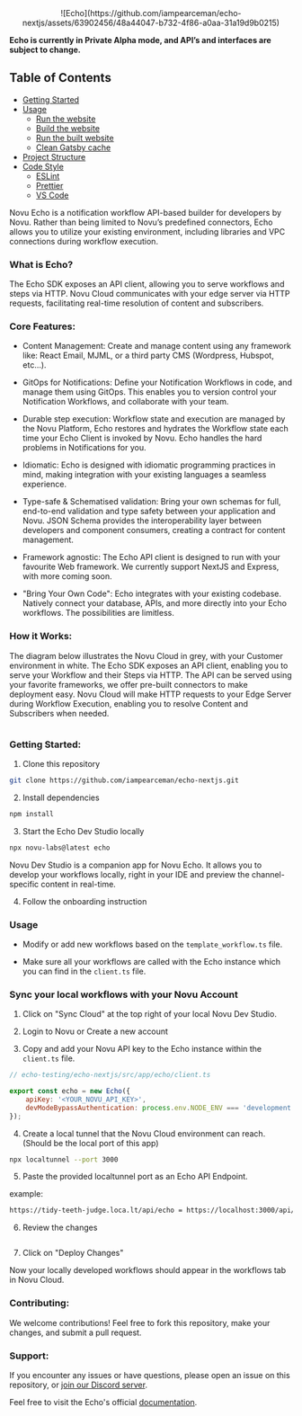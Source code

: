 <div align="center">
![Echo](https://github.com/iampearceman/echo-nextjs/assets/63902456/48a44047-b732-4f86-a0aa-31a19d9b0215)
</div>

**Echo is currently in Private Alpha mode, and API’s and interfaces are subject to change.**

## Table of Contents

- [Getting Started](#getting-started)
- [Usage](#usage)
  - [Run the website](#run-the-website)
  - [Build the website](#build-the-website)
  - [Run the built website](#run-the-built-website)
  - [Clean Gatsby cache](#clean-gatsby-cache)
- [Project Structure](#project-structure)
- [Code Style](#code-style)
  - [ESLint](#eslint)
  - [Prettier](#prettier)
  - [VS Code](#vs-code)

Novu Echo is a notification workflow API-based builder for developers by Novu. 
Rather than being limited to Novu’s predefined connectors, Echo allows you to utilize your existing environment, including libraries and VPC connections during workflow execution.

### What is Echo?

The Echo SDK exposes an API client, allowing you to serve workflows and steps via HTTP. Novu Cloud communicates with your edge server via HTTP requests, facilitating real-time resolution of content and subscribers.

### Core Features:

- Content Management: Create and manage content using any framework like: React Email, MJML, or a third party CMS (Wordpress, Hubspot, etc…).

- GitOps for Notifications: Define your Notification Workflows in code, and manage them using GitOps. This enables you to version control your Notification Workflows, and collaborate with your team.

- Durable step execution: Workflow state and execution are managed by the Novu Platform, Echo restores and hydrates the Workflow state each time your Echo Client is invoked by Novu. Echo handles the hard problems in Notifications for you.

- Idiomatic: Echo is designed with idiomatic programming practices in mind, making integration with your existing languages a seamless experience.

- Type-safe & Schematised validation: Bring your own schemas for full, end-to-end validation and type safety between your application and Novu. JSON Schema provides the interoperability layer between developers and component consumers, creating a contract for content management.

- Framework agnostic: The Echo API client is designed to run with your favourite Web framework. We currently support NextJS and Express, with more coming soon.

- "Bring Your Own Code": Echo integrates with your existing codebase. Natively connect your database, APIs, and more directly into your Echo workflows. The possibilities are limitless.

### How it Works:

The diagram below illustrates the Novu Cloud in grey, with your Customer environment in white. 
The Echo SDK exposes an API client, enabling you to serve your Workflow and their Steps via HTTP. 
The API can be served using your favorite frameworks, we offer pre-built connectors to make deployment easy. 
Novu Cloud will make HTTP requests to your Edge Server during Workflow Execution, enabling you to resolve Content and Subscribers when needed.

<Image>

### Getting Started:

1. Clone this repository

```bash
git clone https://github.com/iampearceman/echo-nextjs.git
```

2. Install dependencies

```bash
npm install
```

3. Start the Echo Dev Studio locally

```bash
npx novu-labs@latest echo
```

Novu Dev Studio is a companion app for Novu Echo. It allows you to develop your workflows locally, right in your IDE and preview the channel-specific content in real-time.


4. Follow the onboarding instruction


### Usage

- Modify or add new workflows based on the `template_workflow.ts` file.

- Make sure all your workflows are called with the Echo instance which you can find in the `client.ts` file.

### Sync your local workflows with your Novu Account

1. Click on "Sync Cloud" at the top right of your local Novu Dev Studio.

2. Login to Novu or Create a new account

3. Copy and add your Novu API key to the Echo instance within the `client.ts` file.

```javascript
// echo-testing/echo-nextjs/src/app/echo/client.ts

export const echo = new Echo({
    apiKey: '<YOUR_NOVU_API_KEY>',
    devModeBypassAuthentication: process.env.NODE_ENV === 'development'
});
```

4. Create a local tunnel that the Novu Cloud environment can reach. (Should be the local port of this app)

```bash
npx localtunnel --port 3000
```

5. Paste the provided localtunnel port as an Echo API Endpoint.

example:
```bash
https://tidy-teeth-judge.loca.lt/api/echo = https://localhost:3000/api/echo
```

6. Review the changes

<image>

7. Click on "Deploy Changes"

Now your locally developed workflows should appear in the workflows tab in Novu Cloud.

### Contributing:

We welcome contributions! Feel free to fork this repository, make your changes, and submit a pull request.

### Support:

If you encounter any issues or have questions, please open an issue on this repository, or [join our Discord server](https://discord.gg/novu).

Feel free to visit the Echo's official [documentation](https://docs.novu.co/echo/introduction).
